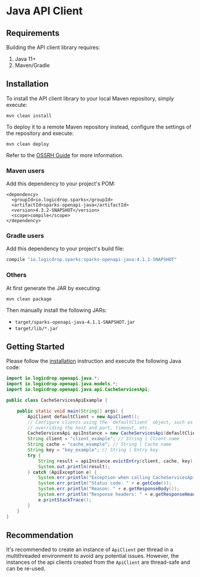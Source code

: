 # Java API Client

## Requirements

Building the API client library requires:

1. Java 11+
2. Maven/Gradle

## Installation

To install the API client library to your local Maven repository, simply execute:

```text
mvn clean install
```

To deploy it to a remote Maven repository instead, configure the settings of the repository and execute:

```text
mvn clean deploy
```

Refer to the [OSSRH Guide](http://central.sonatype.org/pages/ossrh-guide.html) for more information.

### Maven users

Add this dependency to your project's POM:

```markup
<dependency>
  <groupId>io.logicdrop.sparks</groupId>
  <artifactId>sparks-openapi-java</artifactId>
  <version>4.3.2-SNAPSHOT</version>
  <scope>compile</scope>
</dependency>
```

### Gradle users

Add this dependency to your project's build file:

```groovy
compile "io.logicdrop.sparks:sparks-openapi-java:4.1.1-SNAPSHOT"
```

### Others

At first generate the JAR by executing:

```text
mvn clean package
```

Then manually install the following JARs:

* `target/sparks-openapi-java-4.1.1-SNAPSHOT.jar`
* `target/lib/*.jar`

## Getting Started

Please follow the [installation](java.md) instruction and execute the following Java code:

```java
import io.logicdrop.openapi.java.*;
import io.logicdrop.openapi.java.models.*;
import io.logicdrop.openapi.java.api.CacheServicesApi;

public class CacheServicesApiExample {

    public static void main(String[] args) {
        ApiClient defaultClient = new ApiClient();
        // Configure clients using the `defaultClient` object, such as
        // overriding the host and port, timeout, etc.
        CacheServicesApi apiInstance = new CacheServicesApi(defaultClient);
        String client = "client_example"; // String | Client name
        String cache = "cache_example"; // String | Cache name
        String key = "key_example"; // String | Entry key
        try {
            String result = apiInstance.evictEntry(client, cache, key);
            System.out.println(result);
        } catch (ApiException e) {
            System.err.println("Exception when calling CacheServicesApi#evictEntry");
            System.err.println("Status code: " + e.getCode());
            System.err.println("Reason: " + e.getResponseBody());
            System.err.println("Response headers: " + e.getResponseHeaders());
            e.printStackTrace();
        }
    }
}
```

## Recommendation

It's recommended to create an instance of `ApiClient` per thread in a multithreaded environment to avoid any potential issues. However, the instances of the api clients created from the `ApiClient` are thread-safe and can be re-used.


